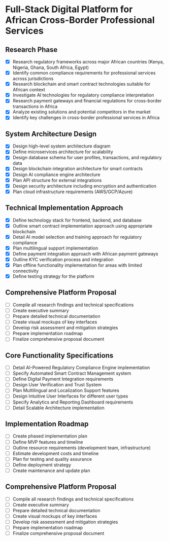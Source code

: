 # Full-Stack Digital Platform for African Cross-Border Professional Services

## Research Phase
- [x] Research regulatory frameworks across major African countries (Kenya, Nigeria, Ghana, South Africa, Egypt)
- [x] Identify common compliance requirements for professional services across jurisdictions
- [x] Research blockchain and smart contract technologies suitable for African context
- [x] Investigate AI technologies for regulatory compliance interpretation
- [x] Research payment gateways and financial regulations for cross-border transactions in Africa
- [x] Analyze existing solutions and potential competitors in the market
- [x] Identify key challenges in cross-border professional services in Africa

## System Architecture Design
- [x] Design high-level system architecture diagram
- [x] Define microservices architecture for scalability
- [x] Design database schema for user profiles, transactions, and regulatory data
- [x] Design blockchain integration architecture for smart contracts
- [x] Design AI compliance engine architecture
- [x] Plan API structure for external integrations
- [x] Design security architecture including encryption and authentication
- [x] Plan cloud infrastructure requirements (AWS/GCP/Azure)

## Technical Implementation Approach
- [x] Define technology stack for frontend, backend, and database
- [x] Outline smart contract implementation approach using appropriate blockchain
- [x] Detail AI model selection and training approach for regulatory compliance
- [x] Plan multilingual support implementation
- [x] Define payment integration approach with African payment gateways
- [x] Outline KYC verification process and integration
- [x] Plan offline functionality implementation for areas with limited connectivity
- [x] Define testing strategy for the platform

## Comprehensive Platform Proposal
- [ ] Compile all research findings and technical specifications
- [ ] Create executive summary
- [ ] Prepare detailed technical documentation
- [ ] Create visual mockups of key interfaces
- [ ] Develop risk assessment and mitigation strategies
- [ ] Prepare implementation roadmap
- [ ] Finalize comprehensive proposal document

## Core Functionality Specifications
- [ ] Detail AI-Powered Regulatory Compliance Engine implementation
- [ ] Specify Automated Smart Contract Management system
- [ ] Define Digital Payment Integration requirements
- [ ] Design User Verification and Trust System
- [ ] Plan Multilingual and Localization Support features
- [ ] Design Intuitive User Interfaces for different user types
- [ ] Specify Analytics and Reporting Dashboard requirements
- [ ] Detail Scalable Architecture implementation

## Implementation Roadmap
- [ ] Create phased implementation plan
- [ ] Define MVP features and timeline
- [ ] Outline resource requirements (development team, infrastructure)
- [ ] Estimate development costs and timeline
- [ ] Plan for testing and quality assurance
- [ ] Define deployment strategy
- [ ] Create maintenance and update plan

## Comprehensive Platform Proposal
- [ ] Compile all research findings and technical specifications
- [ ] Create executive summary
- [ ] Prepare detailed technical documentation
- [ ] Create visual mockups of key interfaces
- [ ] Develop risk assessment and mitigation strategies
- [ ] Prepare implementation roadmap
- [ ] Finalize comprehensive proposal document
